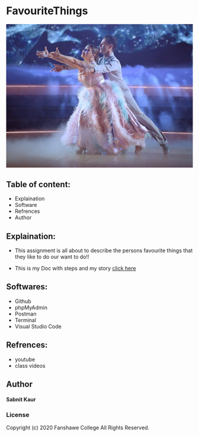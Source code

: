 # FavouriteThings
![Favourite_things](/images/dance_copy.jpg)

## Table of content:
* Explaination
* Software
* Refrences
* Author

## Explaination:
* This assignment is all about to describe the persons favourite things that they like to do our want to do!!

* This is my Doc with steps and my story [click here](https://docs.google.com/document/d/1fVeZpEaR_UENiaggQWW5OlOECFRTZeBXIX9RRFCx4Rc/edit?usp=sharing)

## Softwares:
* Github
* phpMyAdmin
* Postman
* Terminal
* Visual Studio Code

## Refrences:

* youtube
* class videos

## Author
#### Sabnit Kaur

### License
Copyright (c) 2020 Fanshawe
College All Rights Reserved.



